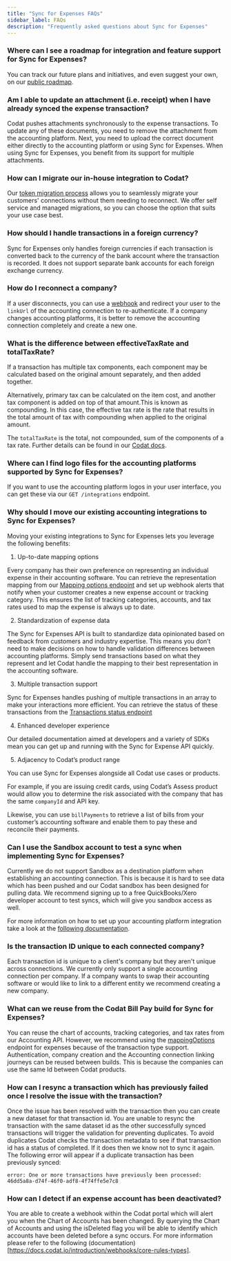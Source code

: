 ```yaml
---
title: "Sync for Expenses FAQs"
sidebar_label: FAQs
description: "Frequently asked questions about Sync for Expenses"
---
```


### Where can I see a roadmap for integration and feature support for Sync for Expenses? 
You can track our future plans and initiatives, and even suggest your own, on our [public roadmap](https://portal.productboard.com/codat/7-public-product-roadmap/tabs/51-sync-for-expenses). 

### Am I able to update an attachment (i.e. receipt) when I have already synced the expense transaction? 
Codat pushes attachments synchronously to the expense transactions. To update any of these documents, you need to remove the attachment from the accounting platform. Next, you need to upload the correct document either directly to the accounting platform or using Sync for Expenses. When using Sync for Expenses, you benefit from its support for multiple attachments.   

### How can I migrate our in-house integration to Codat?
Our [token migration process](https://docs.codat.io/introduction/migration) allows you to seamlessly migrate your customers' connections without them needing to reconnect. We offer self service and managed migrations, so you can choose the option that suits your use case best. 

### How should I handle transactions in a foreign currency?
Sync for Expenses only handles foreign currencies if each transaction is converted back to the currency of the bank account where the transaction is recorded. It does not support separate bank accounts for each foreign exchange currency. 

### How do I reconnect a company? 
If a user disconnects, you can use a [webhook](/introduction/webhooks/core-rules-types#company-data-connection-status-changed) and redirect your user to the `linkUrl` of the accounting connection to re-authenticate. If a company changes accounting platforms, it is better to remove the accounting connection completely and create a new one. 

### What is the difference between effectiveTaxRate and totalTaxRate?
If a transaction has multiple tax components, each component may be calculated based on the original amount separately, and then added together. 

Alternatively, primary tax can be calculated on the item cost, and another tax component is added on top of that amount.This is known as compounding. In this case, the effective tax rate is the rate that results in the total amount of tax with compounding when applied to the original amount. 

The `totalTaxRate` is the total, not compounded, sum of the components of a tax rate. Further details can be found in our [Codat docs](/accounting-api#/schemas/TaxRate#tax-components). 

### Where can I find logo files for the accounting platforms supported by Sync for Expenses?
If you want to use the accounting platform logos in your user interface, you can get these via our `GET /integrations` endpoint. 


### Why should I move our existing accounting integrations to Sync for Expenses?
Moving your existing integrations to Sync for Expenses lets you leverage the following benefits:

1. Up-to-date mapping options 

Every company has their own preference on representing an individual expense in their accounting software. You can retrieve the representation mapping from our [Mapping options endpoint](/sync-for-expenses-api#/operations/get-mapping-options) and set up webhook alerts that notify when your customer creates a new expense account or tracking category. This ensures the list of tracking categories, accounts, and tax rates used to map the expense is always up to date.

2. Standardization of expense data

The Sync for Expenses API is built to standardize data opinionated based on feedback from customers and industry expertise. This means you don’t need to make decisions on how to handle validation differences between accounting platforms. Simply send transactions based on what they represent and let Codat handle the mapping to their best representation in the accounting software.

3. Multiple transaction support

Sync for Expenses handles pushing of multiple transactions in an array to make your interactions more efficient. You can retrieve the status of these transactions from the [Transactions status endpoint](/sync-for-expenses-api#/operations/get-sync-transactions)

4. Enhanced developer experience

Our detailed documentation aimed at developers and a variety of SDKs mean you can get up and running with the Sync for Expense API quickly.

5. Adjacency to Codat’s product range

You can use Sync for Expenses alongside all Codat use cases or products.


For example, if you are issuing credit cards, using Codat’s Assess product would allow you to determine the risk associated with the company that has the same `companyId` and API key.

Likewise, you can use `billPayments` to retrieve a list of bills from your customer’s accounting software and enable them to pay these and reconcile their payments.

### Can I use the Sandbox account to test a sync when implementing Sync for Expenses?
Currently we do not support Sandbox as a destination platform when establishing an accounting connection. This is because it is hard to see data which has been pushed and our Codat sandbox has been designed for pulling data. We recommend signing up to a free QuickBooks/Xero developer account to test syncs, which will give you sandbox access as well.

For more information on how to set up your accounting platform integration take a look at the [following documentation](https://docs.codat.io/integrations/accounting/overview).

### Is the transaction ID unique to each connected company? 
Each transaction id is unique to a client's company but they aren't unique across connections. We currently only support a single accounting connection per company. If a company wants to swap their accounting software or would like to link to a different entity we recommend creating a new company. 

### What can we reuse from the Codat Bill Pay build for Sync for Expenses?
You can reuse the chart of accounts, tracking categories, and tax rates from our Accounting API. However, we recommend using the [mappingOptions](https://docs.codat.io/sync-for-expenses-api#/operations/get-mapping-options) endpoint for expenses because of the transaction type support. 
Authentication, company creation and the Accounting connection linking journeys can be reused between builds. This is because the companies can use the same Id between Codat products. 

### How can I resync a transaction which has previously failed once I resolve the issue with the transaction?
Once the issue has been resolved with the transaction then you can create a new dataset for that transaction id. You are unable to resync the transaction with the same dataset id as the other successfully synced transactions will trigger the validation for preventing duplicates. To avoid duplicates Codat checks the transaction metadata to see if that transaction id has a status of completed. If it does then we know not to sync it again. The following error will appear if a duplicate transaction has been previously synced: 

```
error: One or more transactions have previously been processed: 46dd5a8a-d74f-46f0-adf8-4f74ffe5e7c8
```

### How can I detect if an expense account has been deactivated?
You are able to create a webhook within the Codat portal which will alert you when the Chart of Accounts has been changed. By querying the Chart of Accounts and using the isDeleted flag you will be able to identify which accounts have been deleted before a sync occurs. 
For more information please refer to the following (documentation)[https://docs.codat.io/introduction/webhooks/core-rules-types].
